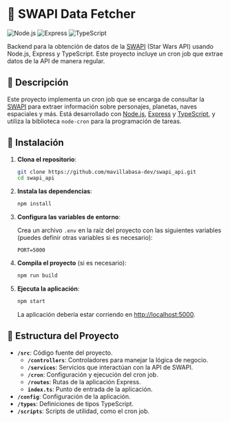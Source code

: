 # 🌌 SWAPI Data Fetcher

![Node.js](https://img.shields.io/badge/Node.js-339933?style=for-the-badge&logo=nodedotjs&logoColor=white)
![Express](https://img.shields.io/badge/Express.js-000000?style=for-the-badge&logo=express&logoColor=white)
![TypeScript](https://img.shields.io/badge/TypeScript-3178C6?style=for-the-badge&logo=typescript&logoColor=white)

Backend para la obtención de datos de la [SWAPI](https://swapi.dev/) (Star Wars API) usando Node.js, Express y TypeScript. Este proyecto incluye un cron job que extrae datos de la API de manera regular.

## 📝 Descripción

Este proyecto implementa un cron job que se encarga de consultar la [SWAPI](https://swapi.dev/) para extraer información sobre personajes, planetas, naves espaciales y más. Está desarrollado con [Node.js](https://nodejs.org/), [Express](https://expressjs.com/) y [TypeScript](https://www.typescriptlang.org/), y utiliza la biblioteca `node-cron` para la programación de tareas.

## 🔧 Instalación

1. **Clona el repositorio**:

    ```bash
    git clone https://github.com/mavillabasa-dev/swapi_api.git
    cd swapi_api
    ```

2. **Instala las dependencias**:

    ```bash
    npm install
    ```

3. **Configura las variables de entorno**:

   Crea un archivo `.env` en la raíz del proyecto con las siguientes variables (puedes definir otras variables si es necesario):

    ```env
    PORT=5000
    ```

4. **Compila el proyecto** (si es necesario):

    ```bash
    npm run build
    ```

5. **Ejecuta la aplicación**:

    ```bash
    npm start
    ```

    La aplicación debería estar corriendo en [http://localhost:5000](http://localhost:5000).

## 📁 Estructura del Proyecto

- **`/src`**: Código fuente del proyecto.
  - **`/controllers`**: Controladores para manejar la lógica de negocio.
  - **`/services`**: Servicios que interactúan con la API de SWAPI.
  - **`/cron`**: Configuración y ejecución del cron job.
  - **`/routes`**: Rutas de la aplicación Express.
  - **`index.ts`**: Punto de entrada de la aplicación.
- **`/config`**: Configuración de la aplicación.
- **`/types`**: Definiciones de tipos TypeScript.
- **`/scripts`**: Scripts de utilidad, como el cron job.

